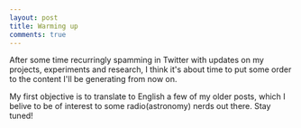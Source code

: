 ```yaml
---
layout: post
title: Warming up
comments: true
---
```


After some time recurringly spamming in Twitter with updates on my projects, experiments and research, I think it's about time to put some order to the content I'll be generating from now on.

My first objective is to translate to English a few of my older posts, which I belive to be of interest to some radio(astronomy) nerds out there. Stay tuned!
